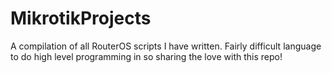 # MikrotikProjects
A compilation of all RouterOS scripts I have written. Fairly difficult language to do high level programming in so sharing the love with this repo!
